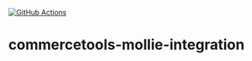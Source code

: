 [![GitHub Actions](https://github.com/denisand/julien/actions/workflows/ci.yaml/badge.svg)](https://github.com/denisand/julien/actions/workflows/ci.yaml)
# commercetools-mollie-integration
